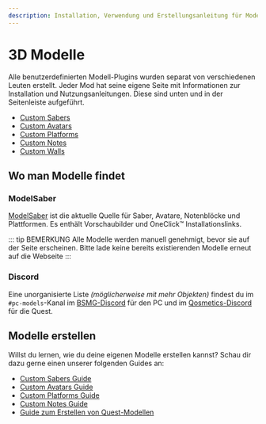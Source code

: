 ```yaml
---
description: Installation, Verwendung und Erstellungsanleitung für Modelle!
---
```


# 3D Modelle

Alle benutzerdefinierten Modell-Plugins wurden separat von verschiedenen Leuten erstellt. Jeder Mod hat seine eigene Seite mit Informationen zur Installation und Nutzungsanleitungen. Diese sind unten und in der Seitenleiste aufgeführt.

- [Custom Sabers](./custom-sabers.md)
- [Custom Avatars](./custom-avatars.md)
- [Custom Platforms](./custom-platforms.md)
- [Custom Notes](./custom-notes.md)
- [Custom Walls](./custom-walls.md)

## Wo man Modelle findet

### ModelSaber

[ModelSaber](https://modelsaber.com/) ist die aktuelle Quelle für Saber, Avatare, Notenblöcke und Plattformen. Es enthält Vorschaubilder und OneClick&trade; Installationslinks.

::: tip BEMERKUNG
Alle Modelle werden manuell genehmigt, bevor sie auf der Seite erscheinen. Bitte lade keine bereits existierenden Modelle erneut auf die Webseite
:::

### Discord

Eine unorganisierte Liste _(möglicherweise mit mehr Objekten)_ findest du im `#pc-models`-Kanal im [BSMG-Discord](https://discord.gg/beatsabermods) für den PC und im [Qosmetics-Discord](https://discord.gg/qosmetics) für die Quest.

## Modelle erstellen

Willst du lernen, wie du deine eigenen Modelle erstellen kannst? Schau dir dazu gerne einen unserer folgenden Guides an:

- [Custom Sabers Guide](./sabers-guide.md)
- [Custom Avatars Guide](./avatars-guide.md)
- [Custom Platforms Guide](./platforms-guide.md)
- [Custom Notes Guide](./notes-guide.md)
- [Guide zum Erstellen von Quest-Modellen](https://github.com/RedBrumbler/Qosmetics/wiki)
